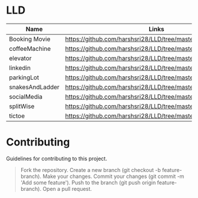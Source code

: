 # LLD

| Name            | Links                                                         |
| --------------- | ------------------------------------------------------------- |
| Booking Movie   | https://github.com/harshsri28/LLD/tree/master/bookingMovie    |
| coffeeMachine   | https://github.com/harshsri28/LLD/tree/master/coffeeMachine   |
| elevator        | https://github.com/harshsri28/LLD/tree/master/elevator        |
| linkedin        | https://github.com/harshsri28/LLD/tree/master/linkedin        |
| parkingLot      | https://github.com/harshsri28/LLD/tree/master/parkingLot      |
| snakesAndLadder | https://github.com/harshsri28/LLD/tree/master/snakesAndLadder |
| socialMedia     | https://github.com/harshsri28/LLD/tree/master/socialMedia     |
| splitWise       | https://github.com/harshsri28/LLD/tree/master/splitwise       |
| tictoe          | https://github.com/harshsri28/LLD/tree/master/tictoe          |

# Contributing

Guidelines for contributing to this project.

> Fork the repository.
> Create a new branch (git checkout -b feature-branch).
> Make your changes.
> Commit your changes (git commit -m 'Add some feature').
> Push to the branch (git push origin feature-branch).
> Open a pull request.
